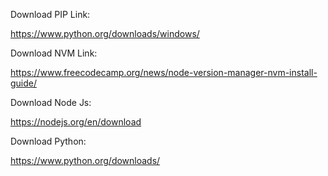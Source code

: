Download PIP Link:

https://www.python.org/downloads/windows/

Download NVM Link:

https://www.freecodecamp.org/news/node-version-manager-nvm-install-guide/

Download Node Js:

https://nodejs.org/en/download

Download Python:

https://www.python.org/downloads/


